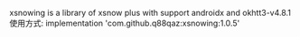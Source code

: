 xsnowing is a library of xsnow plus with support androidx and okhtt3-v4.8.1
使用方式:
implementation 'com.github.q88qaz:xsnowing:1.0.5'
